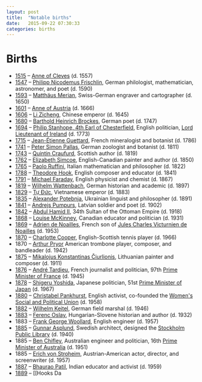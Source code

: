 ```yaml
---
layout: post
title:  "Notable births"
date:   2015-09-22 07:30:33
categories: births
---
```

# Births

-   [1515] – [Anne of Cleves] (d. 1557)
-   [1547] – [Philipp Nicodemus Frischlin], German philologist,
    mathematician, astronomer, and poet (d. 1590)
-   [1593] – [Matthäus Merian], Swiss-German engraver and
    cartographer (d. 1650)
-   [1601] – [Anne of Austria] (d. 1666)
-   [1606] – [Li Zicheng], Chinese emperor (d. 1645)
-   [1680] – [Barthold Heinrich Brockes], German poet (d. 1747)
-   [1694] – [Philip Stanhope, 4th Earl of Chesterfield], English
    politician, [Lord Lieutenant of Ireland] (d. 1773)
-   [1715] – [Jean-Étienne Guettard], French mineralogist and
    botanist (d. 1786)
-   [1741] – [Peter Simon Pallas], German zoologist and botanist (d.
    1811)
-   [1743] – [Quintin Craufurd], Scottish author (d. 1819)
-   [1762] – [Elizabeth Simcoe], English-Canadian painter and author (d.
    1850)
-   [1765] – [Paolo Ruffini], Italian mathematician and philosopher (d.
    1822)
-   [1788] – [Theodore Hook], English composer and educator (d. 1841)
-   [1791] – [Michael Faraday], English physicist and chemist (d. 1867)
-   [1819] – [Wilhelm Wattenbach], German historian and academic (d.
    1897)
-   [1829] – [Tự Đức], Vietnamese emperor (d. 1883)
-   [1835] – [Alexander Potebnja], Ukrainian linguist and
    philosopher (d. 1891)
-   [1841] – [Andrejs Pumpurs], Latvian soldier and poet (d. 1902)
-   [1842] – [Abdul Hamid II], 34th Sultan of the Ottoman Empire (d.
    1918)
-   [1868] – [Louise McKinney], Canadian educator and politician (d.
    1931)
-   [1869] – [Adrien de Noailles], French son of [Jules Charles
    Victurnien de Noailles] (d. 1953)
-   [1870] – [Charlotte Cooper], English-Scottish tennis player (d.
    1966)
-   1870 – [Arthur Pryor] American trombone player, composer, and
    bandleader (d. 1942)
-   [1875] – [Mikalojus Konstantinas Čiurlionis], Lithuanian painter and
    composer (d. 1911)
-   [1876] – [André Tardieu], French journalist and politician, 97th
    [Prime Minister of France] (d. 1945)
-   [1878] – [Shigeru Yoshida], Japanese politician, 51st [Prime
    Minister of Japan] (d. 1967)
-   [1880] – [Christabel Pankhurst], English activist, co-founded the
    [Women's Social and Political Union] (d. 1958)
-   [1882] – [Wilhelm Keitel], German field marshal (d. 1946)
-   [1883] – [Ferenc Oslay], Hungarian-Slovene historian and author (d.
    1932)
-   1883 – [Frank George Woollard], English engineer (d. 1957)
-   [1885] – [Gunnar Asplund], Swedish architect, designed the
    [Stockholm Public Library] (d. 1940)
-   1885 – [Ben Chifley], Australian engineer and politician, 16th
    [Prime Minister of Australia] (d. 1951)
-   1885 – [Erich von Stroheim], Austrian-American actor, director, and
    screenwriter (d. 1957)
-   [1887] – [Bhaurao Patil], Indian educator and activist (d. 1959)
-   [1889] – \[\[Hooks Da

  [1515]: https://en.wikipedia.org/wiki/1515 "wikilink"
  [Anne of Cleves]: https://en.wikipedia.org/wiki/Anne_of_Cleves "wikilink"
  [1547]: https://en.wikipedia.org/wiki/1547 "wikilink"
  [Philipp Nicodemus Frischlin]: https://en.wikipedia.org/wiki/Philipp_Nicodemus_Frischlin "wikilink"
  [1593]: https://en.wikipedia.org/wiki/1593 "wikilink"
  [Matthäus Merian]: https://en.wikipedia.org/wiki/Matthäus_Merian "wikilink"
  [1601]: https://en.wikipedia.org/wiki/1601 "wikilink"
  [Anne of Austria]: https://en.wikipedia.org/wiki/Anne_of_Austria "wikilink"
  [1606]: https://en.wikipedia.org/wiki/1606 "wikilink"
  [Li Zicheng]: https://en.wikipedia.org/wiki/Li_Zicheng "wikilink"
  [1680]: https://en.wikipedia.org/wiki/1680 "wikilink"
  [Barthold Heinrich Brockes]: https://en.wikipedia.org/wiki/Barthold_Heinrich_Brockes "wikilink"
  [1694]: https://en.wikipedia.org/wiki/1694 "wikilink"
  [Philip Stanhope, 4th Earl of Chesterfield]: https://en.wikipedia.org/wiki/Philip_Stanhope,_4th_Earl_of_Chesterfield "wikilink"
  [Lord Lieutenant of Ireland]: https://en.wikipedia.org/wiki/Lord_Lieutenant_of_Ireland "wikilink"
  [1715]: https://en.wikipedia.org/wiki/1715 "wikilink"
  [Jean-Étienne Guettard]: https://en.wikipedia.org/wiki/Jean-Étienne_Guettard "wikilink"
  [1741]: https://en.wikipedia.org/wiki/1741 "wikilink"
  [Peter Simon Pallas]: https://en.wikipedia.org/wiki/Peter_Simon_Pallas "wikilink"
  [1743]: https://en.wikipedia.org/wiki/1743 "wikilink"
  [Quintin Craufurd]: https://en.wikipedia.org/wiki/Quintin_Craufurd "wikilink"
  [1762]: https://en.wikipedia.org/wiki/1762 "wikilink"
  [Elizabeth Simcoe]: https://en.wikipedia.org/wiki/Elizabeth_Simcoe "wikilink"
  [1765]: https://en.wikipedia.org/wiki/1765 "wikilink"
  [Paolo Ruffini]: https://en.wikipedia.org/wiki/Paolo_Ruffini "wikilink"
  [1788]: https://en.wikipedia.org/wiki/1788 "wikilink"
  [Theodore Hook]: https://en.wikipedia.org/wiki/Theodore_Hook "wikilink"
  [1791]: https://en.wikipedia.org/wiki/1791 "wikilink"
  [Michael Faraday]: https://en.wikipedia.org/wiki/Michael_Faraday "wikilink"
  [1819]: https://en.wikipedia.org/wiki/1819 "wikilink"
  [Wilhelm Wattenbach]: https://en.wikipedia.org/wiki/Wilhelm_Wattenbach "wikilink"
  [1829]: https://en.wikipedia.org/wiki/1829 "wikilink"
  [Tự Đức]: https://en.wikipedia.org/wiki/Tự_Đức "wikilink"
  [1835]: https://en.wikipedia.org/wiki/1835 "wikilink"
  [Alexander Potebnja]: https://en.wikipedia.org/wiki/Alexander_Potebnja "wikilink"
  [1841]: https://en.wikipedia.org/wiki/1841 "wikilink"
  [Andrejs Pumpurs]: https://en.wikipedia.org/wiki/Andrejs_Pumpurs "wikilink"
  [1842]: https://en.wikipedia.org/wiki/1842 "wikilink"
  [Abdul Hamid II]: https://en.wikipedia.org/wiki/Abdul_Hamid_II "wikilink"
  [1868]: https://en.wikipedia.org/wiki/1868 "wikilink"
  [Louise McKinney]: https://en.wikipedia.org/wiki/Louise_McKinney "wikilink"
  [1869]: https://en.wikipedia.org/wiki/1869 "wikilink"
  [Adrien de Noailles]: https://en.wikipedia.org/wiki/Adrien_de_Noailles "wikilink"
  [Jules Charles Victurnien de Noailles]: https://en.wikipedia.org/wiki/Jules_Charles_Victurnien_de_Noailles "wikilink"
  [1870]: https://en.wikipedia.org/wiki/1870 "wikilink"
  [Charlotte Cooper]: https://en.wikipedia.org/wiki/Charlotte_Cooper_(tennis) "wikilink"
  [Arthur Pryor]: https://en.wikipedia.org/wiki/Arthur_Pryor "wikilink"
  [1875]: https://en.wikipedia.org/wiki/1875 "wikilink"
  [Mikalojus Konstantinas Čiurlionis]: https://en.wikipedia.org/wiki/Mikalojus_Konstantinas_Čiurlionis "wikilink"
  [1876]: https://en.wikipedia.org/wiki/1876 "wikilink"
  [André Tardieu]: https://en.wikipedia.org/wiki/André_Tardieu "wikilink"
  [Prime Minister of France]: https://en.wikipedia.org/wiki/Prime_Minister_of_France "wikilink"
  [1878]: https://en.wikipedia.org/wiki/1878 "wikilink"
  [Shigeru Yoshida]: https://en.wikipedia.org/wiki/Shigeru_Yoshida "wikilink"
  [Prime Minister of Japan]: https://en.wikipedia.org/wiki/Prime_Minister_of_Japan "wikilink"
  [1880]: https://en.wikipedia.org/wiki/1880 "wikilink"
  [Christabel Pankhurst]: https://en.wikipedia.org/wiki/Christabel_Pankhurst "wikilink"
  [Women's Social and Political Union]: https://en.wikipedia.org/wiki/Women's_Social_and_Political_Union "wikilink"
  [1882]: https://en.wikipedia.org/wiki/1882 "wikilink"
  [Wilhelm Keitel]: https://en.wikipedia.org/wiki/Wilhelm_Keitel "wikilink"
  [1883]: https://en.wikipedia.org/wiki/1883 "wikilink"
  [Ferenc Oslay]: https://en.wikipedia.org/wiki/Ferenc_Oslay "wikilink"
  [Frank George Woollard]: https://en.wikipedia.org/wiki/Frank_George_Woollard "wikilink"
  [1885]: https://en.wikipedia.org/wiki/1885 "wikilink"
  [Gunnar Asplund]: https://en.wikipedia.org/wiki/Gunnar_Asplund "wikilink"
  [Stockholm Public Library]: https://en.wikipedia.org/wiki/Stockholm_Public_Library "wikilink"
  [Ben Chifley]: https://en.wikipedia.org/wiki/Ben_Chifley "wikilink"
  [Prime Minister of Australia]: https://en.wikipedia.org/wiki/Prime_Minister_of_Australia "wikilink"
  [Erich von Stroheim]: https://en.wikipedia.org/wiki/Erich_von_Stroheim "wikilink"
  [1887]: https://en.wikipedia.org/wiki/1887 "wikilink"
  [Bhaurao Patil]: https://en.wikipedia.org/wiki/Bhaurao_Patil "wikilink"
  [1889]: https://en.wikipedia.org/wiki/1889 "wikilink"
